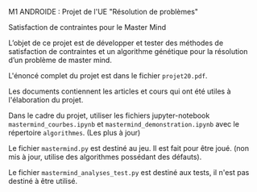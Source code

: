 M1 ANDROIDE : Projet de l'UE "Résolution de problèmes"

Satisfaction de contraintes pour le Master Mind

L’objet de ce projet est de développer et tester des méthodes de satisfaction de contraintes et un algorithme génétique pour la résolution d’un problème de master mind.

L'énoncé complet du projet est dans le fichier `projet20.pdf`.

Les documents contiennent les articles et cours qui ont été utiles à l'élaboration du projet.

Dans le cadre du projet, utiliser les fichiers jupyter-notebook `mastermind_courbes.ipynb` et `mastermind_demonstration.ipynb` avec le répertoire `algorithmes`. (Les plus à jour)

Le fichier `mastermind.py` est destiné au jeu. Il est fait pour être joué. (non mis à jour, utilise des algorithmes possédant des défauts).

Le fichier `mastermind_analyses_test.py` est destiné aux tests, il n'est pas destiné à être utilisé.

